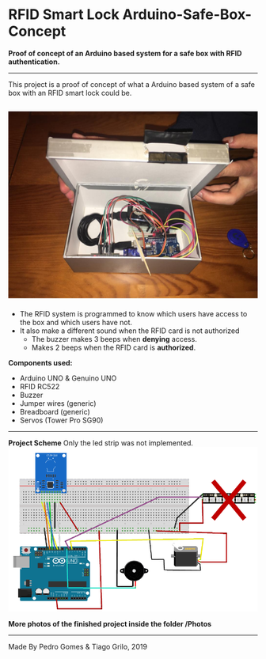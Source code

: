 # RFID Smart Lock Arduino-Safe-Box-Concept

**Proof of concept of an Arduino based system for a safe box with RFID authentication.**

---
This project is a proof of concept of what a Arduino based system of a safe box with an RFID smart lock could be.

![GitHub Logo](Photos/internals2.jpeg)
---

* The RFID system is programmed to know which users have access to the box and which users have not.
* It also make a different sound when the RFID card is not authorized
  * The buzzer makes 3 beeps when **denying** access.
  * Makes 2 beeps when the RFID card is **authorized**.

**Components used:**
* Arduino UNO & Genuino UNO
* RFID RC522
* Buzzer
* Jumper wires (generic)
* Breadboard (generic)
* Servos (Tower Pro SG90)

---
**Project Scheme**
Only the led strip was not implemented.
![GitHub Logo](Photos/scheme.png)

**More photos of the finished project inside the folder /Photos**

---
Made By Pedro Gomes & Tiago Grilo, 2019
